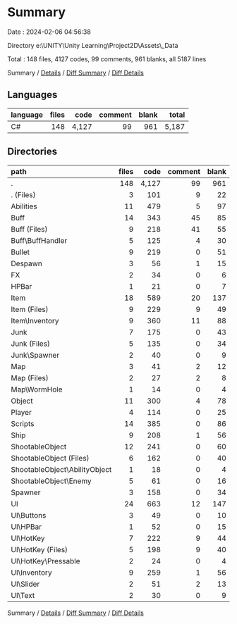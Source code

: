 # Summary

Date : 2024-02-06 04:56:38

Directory e:\\UNITY\\Unity Learning\\Project2D\\Assets\\_Data

Total : 148 files,  4127 codes, 99 comments, 961 blanks, all 5187 lines

Summary / [Details](details.md) / [Diff Summary](diff.md) / [Diff Details](diff-details.md)

## Languages
| language | files | code | comment | blank | total |
| :--- | ---: | ---: | ---: | ---: | ---: |
| C# | 148 | 4,127 | 99 | 961 | 5,187 |

## Directories
| path | files | code | comment | blank | total |
| :--- | ---: | ---: | ---: | ---: | ---: |
| . | 148 | 4,127 | 99 | 961 | 5,187 |
| . (Files) | 3 | 101 | 9 | 22 | 132 |
| Abilities | 11 | 479 | 5 | 97 | 581 |
| Buff | 14 | 343 | 45 | 85 | 473 |
| Buff (Files) | 9 | 218 | 41 | 55 | 314 |
| Buff\\BuffHandler | 5 | 125 | 4 | 30 | 159 |
| Bullet | 9 | 219 | 0 | 51 | 270 |
| Despawn | 3 | 56 | 1 | 15 | 72 |
| FX | 2 | 34 | 0 | 6 | 40 |
| HPBar | 1 | 21 | 0 | 7 | 28 |
| Item | 18 | 589 | 20 | 137 | 746 |
| Item (Files) | 9 | 229 | 9 | 49 | 287 |
| Item\\Inventory | 9 | 360 | 11 | 88 | 459 |
| Junk | 7 | 175 | 0 | 43 | 218 |
| Junk (Files) | 5 | 135 | 0 | 34 | 169 |
| Junk\\Spawner | 2 | 40 | 0 | 9 | 49 |
| Map | 3 | 41 | 2 | 12 | 55 |
| Map (Files) | 2 | 27 | 2 | 8 | 37 |
| Map\\WormHole | 1 | 14 | 0 | 4 | 18 |
| Object | 11 | 300 | 4 | 78 | 382 |
| Player | 4 | 114 | 0 | 25 | 139 |
| Scripts | 14 | 385 | 0 | 86 | 471 |
| Ship | 9 | 208 | 1 | 56 | 265 |
| ShootableObject | 12 | 241 | 0 | 60 | 301 |
| ShootableObject (Files) | 6 | 162 | 0 | 40 | 202 |
| ShootableObject\\AbilityObject | 1 | 18 | 0 | 4 | 22 |
| ShootableObject\\Enemy | 5 | 61 | 0 | 16 | 77 |
| Spawner | 3 | 158 | 0 | 34 | 192 |
| UI | 24 | 663 | 12 | 147 | 822 |
| UI\\Buttons | 3 | 49 | 0 | 10 | 59 |
| UI\\HPBar | 1 | 52 | 0 | 15 | 67 |
| UI\\HotKey | 7 | 222 | 9 | 44 | 275 |
| UI\\HotKey (Files) | 5 | 198 | 9 | 40 | 247 |
| UI\\HotKey\\Pressable | 2 | 24 | 0 | 4 | 28 |
| UI\\Inventory | 9 | 259 | 1 | 56 | 316 |
| UI\\Slider | 2 | 51 | 2 | 13 | 66 |
| UI\\Text | 2 | 30 | 0 | 9 | 39 |

Summary / [Details](details.md) / [Diff Summary](diff.md) / [Diff Details](diff-details.md)